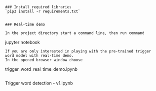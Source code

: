 
```
### Install required libraries
`pip3 install -r requirements.txt`


### Real-time demo

In the project directory start a command line, then run command
```
jupyter notebook
```
If you are only interested in playing with the pre-trained trigger word model with real-time demo.
In the opened browser window choose
```
trigger_word_real_time_demo.ipynb
```

```
Trigger word detection - v1.ipynb
```


